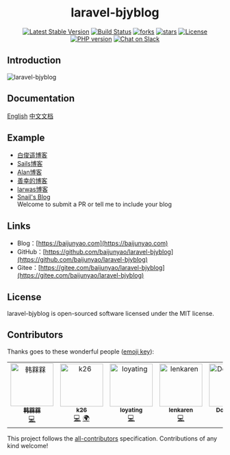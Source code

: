 <h1 align="center">laravel-bjyblog</h1>
<p align="center">
    <a href="https://packagist.org/packages/baijunyao/laravel-bjyblog"><img alt="Latest Stable Version" src="https://img.shields.io/packagist/v/baijunyao/laravel-bjyblog.svg"/></a>
    <a href="https://travis-ci.com/baijunyao/laravel-bjyblog"><img alt="Build Status" src="https://travis-ci.com/baijunyao/laravel-bjyblog.svg?branch=master"/></a>
    <a href="https://github.com/baijunyao/laravel-bjyblog"><img alt="forks" src="https://img.shields.io/github/forks/baijunyao/laravel-bjyblog.svg"/></a>
    <a href="https://github.com/baijunyao/laravel-bjyblog"><img alt="stars" src="https://img.shields.io/github/stars/baijunyao/laravel-bjyblog.svg"/></a>
    <a href="https://github.com/baijunyao/laravel-bjyblog"><img alt="License" src="https://img.shields.io/github/license/baijunyao/laravel-bjyblog.svg"/></a>
    <a href="https://packagist.org/packages/baijunyao/laravel-bjyblog"><img alt="PHP version" src="https://img.shields.io/packagist/php-v/baijunyao/laravel-bjyblog.svg"/></a>
    <a href="https://join.slack.com/t/baijunyao/shared_invite/enQtNjU3Nzk4Nzk4NjU3LWRhYmI4YmI3YjhjOTQyZGE2YTA3OTZjMjlhNGM4ZWQyNzNiOTMyYWI5YzAzYmE0ZDBhNmVjOWU1NTc4MWIxMzc"><img src="https://img.shields.io/badge/Slack%20%23laravel--bjyblog-join-orange.svg" alt="Chat on Slack"></a>
</p>


## Introduction

![laravel-bjyblog](https://baijunyao.com/uploads/article/20171210/5a2d533982e36.jpg)  

## Documentation
[English](https://baijunyao.com/docs/laravel-bjyblog/en) [中文文档](https://baijunyao.com/docs/laravel-bjyblog)  

## Example
- [白俊遥博客](https://baijunyao.com)  
- [Sails博客](https://smile.sails.site)  
- [Alan博客](http://blog.taobaoroom.cn)  
- [善幸的博客](https://lhyong.cn)  
- [larwas博客](https://www.larwas.com)  
- [Snail's Blog](https://www.snail-c.cn)    
Welcome to submit a PR or tell me to include your blog

## Links
- Blog：[https://baijunyao.com](https://baijunyao.com)   
- GitHub：[https://github.com/baijunyao/laravel-bjyblog](https://github.com/baijunyao/laravel-bjyblog)   
- Gitee：[https://gitee.com/baijunyao/laravel-bjyblog](https://gitee.com/baijunyao/laravel-bjyblog)   

## License
laravel-bjyblog is open-sourced software licensed under the MIT license.

## Contributors

Thanks goes to these wonderful people ([emoji key](https://allcontributors.org/docs/en/emoji-key)):

<!-- ALL-CONTRIBUTORS-LIST:START - Do not remove or modify this section -->
<!-- prettier-ignore -->
<table><tr><td align="center"><a href="https://www.hanjiaxin.com"><img src="https://avatars2.githubusercontent.com/u/27951114?v=4" width="100px;" alt="韩槑槑"/><br /><sub><b>韩槑槑</b></sub></a><br /><a href="https://github.com/baijunyao/laravel-bjyblog/commits?author=Han-MeiM" title="Code">💻</a></td><td align="center"><a href="https://github.com/khyoz"><img src="https://avatars1.githubusercontent.com/u/26684951?v=4" width="100px;" alt="k26"/><br /><sub><b>k26</b></sub></a><br /><a href="https://github.com/baijunyao/laravel-bjyblog/commits?author=khyoz" title="Code">💻</a> <a href="#translation-khyoz" title="Translation">🌍</a></td><td align="center"><a href="https://www.loyating.com"><img src="https://avatars1.githubusercontent.com/u/5088390?v=4" width="100px;" alt="loyating"/><br /><sub><b>loyating</b></sub></a><br /><a href="https://github.com/baijunyao/laravel-bjyblog/commits?author=loyating" title="Code">💻</a></td><td align="center"><a href="https://github.com/lenkaren"><img src="https://avatars2.githubusercontent.com/u/10875170?v=4" width="100px;" alt="lenkaren"/><br /><sub><b>lenkaren</b></sub></a><br /><a href="https://github.com/baijunyao/laravel-bjyblog/commits?author=lenkaren" title="Code">💻</a></td><td align="center"><a href="https://github.com/shukunwang"><img src="https://avatars2.githubusercontent.com/u/16896140?v=4" width="100px;" alt="Doraemon"/><br /><sub><b>Doraemon</b></sub></a><br /><a href="https://github.com/baijunyao/laravel-bjyblog/commits?author=shukunwang" title="Code">💻</a></td></tr></table>

<!-- ALL-CONTRIBUTORS-LIST:END -->

This project follows the [all-contributors](https://github.com/all-contributors/all-contributors) specification. Contributions of any kind welcome!
